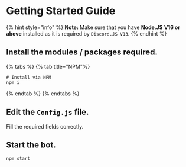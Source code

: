# Getting Started Guide
{% hint style="info" %}
**Note:** Make sure that you have **Node.JS** **V16 or above** installed as it is required by `Discord.JS V13`.
{% endhint %}

## Install the modules / packages required.
{% tabs %}
{% tab title="NPM"%}
```
# Install via NPM
npm i
```
{% endtab %}
{% endtabs %}

## Edit the `Config.js` file.
Fill the required fields correctly.

## Start the bot.
```js
npm start
```
